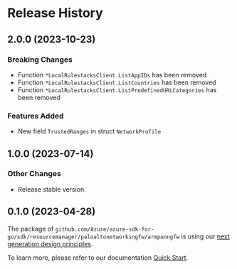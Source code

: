 # Release History

## 2.0.0 (2023-10-23)
### Breaking Changes

- Function `*LocalRulestacksClient.ListAppIDs` has been removed
- Function `*LocalRulestacksClient.ListCountries` has been removed
- Function `*LocalRulestacksClient.ListPredefinedURLCategories` has been removed

### Features Added

- New field `TrustedRanges` in struct `NetworkProfile`


## 1.0.0 (2023-07-14)
### Other Changes

- Release stable version.

## 0.1.0 (2023-04-28)

The package of `github.com/Azure/azure-sdk-for-go/sdk/resourcemanager/paloaltonetworksngfw/armpanngfw` is using our [next generation design principles](https://azure.github.io/azure-sdk/general_introduction.html).

To learn more, please refer to our documentation [Quick Start](https://aka.ms/azsdk/go/mgmt).